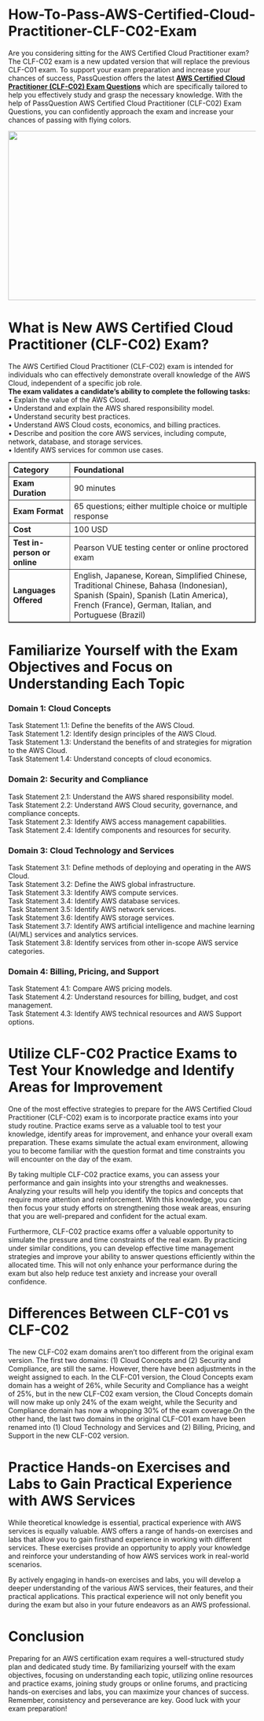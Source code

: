 # How-To-Pass-AWS-Certified-Cloud-Practitioner-CLF-C02-Exam
<p>Are you considering sitting for the AWS Certified Cloud Practitioner exam? The CLF-C02 exam is a new updated version that will replace the previous CLF-C01 exam. To support your exam preparation and increase your chances of success, PassQuestion offers the latest <strong><a href="https://www.passquestion.com/clf-c02.html">AWS Certified Cloud Practitioner (CLF-C02) Exam Questions</a></strong> which are specifically tailored to help you effectively study and grasp the necessary knowledge. With the help of PassQuestion AWS Certified Cloud Practitioner (CLF-C02) Exam Questions, you can confidently approach the exam and increase your chances of passing with flying colors.</p>

<p><img alt="" src="https://www.passquestion.com/uploads/pqcom/images/20230928/95dd9a53a11b3e9995efdf894ccf8f3f.png" style="height:344px; width:618px" /></p>

<h1>What is New AWS Certified Cloud Practitioner (CLF-C02) Exam?</h1>

<p>The AWS Certified Cloud Practitioner (CLF-C02) exam is intended for individuals who can effectively demonstrate overall knowledge of the AWS Cloud, independent of a specific job role.<br />
<strong>The exam validates a candidate&rsquo;s ability to complete the following tasks:</strong><br />
&bull; Explain the value of the AWS Cloud.<br />
&bull; Understand and explain the AWS shared responsibility model.<br />
&bull; Understand security best practices.<br />
&bull; Understand AWS Cloud costs, economics, and billing practices.<br />
&bull; Describe and position the core AWS services, including compute, network, database, and storage services.<br />
&bull; Identify AWS services for common use cases.</p>

<table border="1">
	<thead>
		<tr>
			<th style="text-align:left">Category</th>
			<th style="text-align:left">Foundational</th>
		</tr>
	</thead>
	<tbody>
		<tr>
			<td><strong>Exam Duration</strong></td>
			<td>90 minutes</td>
		</tr>
		<tr>
			<td><strong>Exam Format</strong></td>
			<td>65 questions; either multiple choice or multiple response</td>
		</tr>
		<tr>
			<td><strong>Cost</strong></td>
			<td>100 USD</td>
		</tr>
		<tr>
			<td><strong>Test in-person or online</strong></td>
			<td>Pearson VUE testing center or online proctored exam</td>
		</tr>
		<tr>
			<td><strong>Languages Offered</strong></td>
			<td>English, Japanese, Korean, Simplified Chinese, Traditional Chinese, Bahasa (Indonesian), Spanish (Spain), Spanish (Latin America), French (France), German, Italian, and Portuguese (Brazil)</td>
		</tr>
	</tbody>
</table>

<h1>Familiarize Yourself with the Exam Objectives and Focus on Understanding Each Topic</h1>

<h3>Domain 1: Cloud Concepts</h3>

<p>Task Statement 1.1: Define the benefits of the AWS Cloud.<br />
Task Statement 1.2: Identify design principles of the AWS Cloud.<br />
Task Statement 1.3: Understand the benefits of and strategies for migration to the AWS Cloud.<br />
Task Statement 1.4: Understand concepts of cloud economics.</p>

<h3>Domain 2: Security and Compliance</h3>

<p>Task Statement 2.1: Understand the AWS shared responsibility model.<br />
Task Statement 2.2: Understand AWS Cloud security, governance, and compliance concepts.<br />
Task Statement 2.3: Identify AWS access management capabilities.<br />
Task Statement 2.4: Identify components and resources for security.</p>

<h3>Domain 3: Cloud Technology and Services</h3>

<p>Task Statement 3.1: Define methods of deploying and operating in the AWS Cloud.<br />
Task Statement 3.2: Define the AWS global infrastructure.<br />
Task Statement 3.3: Identify AWS compute services.<br />
Task Statement 3.4: Identify AWS database services.<br />
Task Statement 3.5: Identify AWS network services.<br />
Task Statement 3.6: Identify AWS storage services.<br />
Task Statement 3.7: Identify AWS artificial intelligence and machine learning (AI/ML) services and analytics services.<br />
Task Statement 3.8: Identify services from other in-scope AWS service categories.</p>

<h3>Domain 4: Billing, Pricing, and Support</h3>

<p>Task Statement 4.1: Compare AWS pricing models.<br />
Task Statement 4.2: Understand resources for billing, budget, and cost management.<br />
Task Statement 4.3: Identify AWS technical resources and AWS Support options.</p>

<h1>Utilize CLF-C02 Practice Exams to Test Your Knowledge and Identify Areas for Improvement</h1>

<p>One of the most effective strategies to prepare for the AWS Certified Cloud Practitioner (CLF-C02) exam is to incorporate practice exams into your study routine. Practice exams serve as a valuable tool to test your knowledge, identify areas for improvement, and enhance your overall exam preparation. These exams simulate the actual exam environment, allowing you to become familiar with the question format and time constraints you will encounter on the day of the exam.</p>

<p>By taking multiple CLF-C02 practice exams, you can assess your performance and gain insights into your strengths and weaknesses. Analyzing your results will help you identify the topics and concepts that require more attention and reinforcement. With this knowledge, you can then focus your study efforts on strengthening those weak areas, ensuring that you are well-prepared and confident for the actual exam.</p>

<p>Furthermore, CLF-C02 practice exams offer a valuable opportunity to simulate the pressure and time constraints of the real exam. By practicing under similar conditions, you can develop effective time management strategies and improve your ability to answer questions efficiently within the allocated time. This will not only enhance your performance during the exam but also help reduce test anxiety and increase your overall confidence.</p>

<h1>Differences Between CLF-C01 vs CLF-C02</h1>

<p>The new CLF-C02 exam domains aren&rsquo;t too different from the original exam version. The first two domains: (1) Cloud Concepts and (2) Security and Compliance, are still the same. However, there have been adjustments in the weight assigned to each. In the CLF-C01 version, the Cloud Concepts exam domain has a weight of 26%, while Security and Compliance has a weight of 25%, but in the new CLF-C02 exam version, the Cloud Concepts domain will now make up only 24% of the exam weight, while the Security and Compliance domain has now a whopping 30% of the exam coverage.On the other hand, the last two domains in the original CLF-C01 exam have been renamed into (1) Cloud Technology and Services and (2) Billing, Pricing, and Support in the new CLF-C02 version.</p>

<h1>Practice Hands-on Exercises and Labs to Gain Practical Experience with AWS Services</h1>

<p>While theoretical knowledge is essential, practical experience with AWS services is equally valuable. AWS offers a range of hands-on exercises and labs that allow you to gain firsthand experience in working with different services. These exercises provide an opportunity to apply your knowledge and reinforce your understanding of how AWS services work in real-world scenarios.</p>

<p>By actively engaging in hands-on exercises and labs, you will develop a deeper understanding of the various AWS services, their features, and their practical applications. This practical experience will not only benefit you during the exam but also in your future endeavors as an AWS professional.</p>

<h1>Conclusion</h1>

<p>Preparing for an AWS certification exam requires a well-structured study plan and dedicated study time. By familiarizing yourself with the exam objectives, focusing on understanding each topic, utilizing online resources and practice exams, joining study groups or online forums, and practicing hands-on exercises and labs, you can maximize your chances of success. Remember, consistency and perseverance are key. Good luck with your exam preparation!</p>
